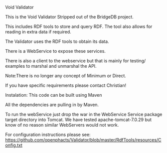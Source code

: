 Void Validator

This is the Void Validator Stripped out of the BridgeDB project.

This includes RDF tools to store and query RDF. 
The tool also allows for reading in extra data if required.

The Validator uses the RDF tools to obtain its data.

There is a WebService to expose these services.

There is also a client to the webservice but that is mainly for testing/ examples to marshal and unmarshal the API.

Note:There is no longer any concept of Minimum or Direct.

If you have specific requirements please contact Christian!

Instalation:
This code can be built using Maven

All the dependencies are pulling in by Maven.

To run the webService just drop the war in the WebService Service package target directory into Tomcat.
We have tested apache-tomcat-7.0.29 but know of no reason similar WebServers would not work.

For configuration instructions please see:
https://github.com/openphacts/Validator/blob/master/RdfTools/resources/Config.txt


